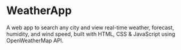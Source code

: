 # WeatherApp

A web app to search any city and view real-time weather, forecast, humidity, and wind speed, built with HTML, CSS & JavaScript using OpenWeatherMap API.
